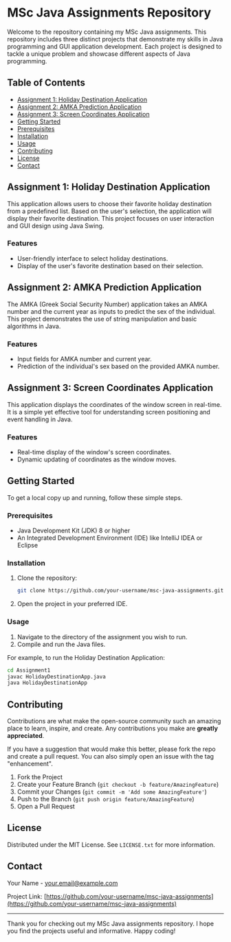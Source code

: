 # MSc Java Assignments Repository

Welcome to the repository containing my MSc Java assignments. This repository includes three distinct projects that demonstrate my skills in Java programming and GUI application development. Each project is designed to tackle a unique problem and showcase different aspects of Java programming.

## Table of Contents

- [Assignment 1: Holiday Destination Application](#assignment-1-holiday-destination-application)
- [Assignment 2: AMKA Prediction Application](#assignment-2-amka-prediction-application)
- [Assignment 3: Screen Coordinates Application](#assignment-3-screen-coordinates-application)
- [Getting Started](#getting-started)
- [Prerequisites](#prerequisites)
- [Installation](#installation)
- [Usage](#usage)
- [Contributing](#contributing)
- [License](#license)
- [Contact](#contact)

## Assignment 1: Holiday Destination Application

This application allows users to choose their favorite holiday destination from a predefined list. Based on the user's selection, the application will display their favorite destination. This project focuses on user interaction and GUI design using Java Swing.

### Features

- User-friendly interface to select holiday destinations.
- Display of the user's favorite destination based on their selection.

## Assignment 2: AMKA Prediction Application

The AMKA (Greek Social Security Number) application takes an AMKA number and the current year as inputs to predict the sex of the individual. This project demonstrates the use of string manipulation and basic algorithms in Java.

### Features

- Input fields for AMKA number and current year.
- Prediction of the individual's sex based on the provided AMKA number.

## Assignment 3: Screen Coordinates Application

This application displays the coordinates of the window screen in real-time. It is a simple yet effective tool for understanding screen positioning and event handling in Java.

### Features

- Real-time display of the window's screen coordinates.
- Dynamic updating of coordinates as the window moves.

## Getting Started

To get a local copy up and running, follow these simple steps.

### Prerequisites

- Java Development Kit (JDK) 8 or higher
- An Integrated Development Environment (IDE) like IntelliJ IDEA or Eclipse

### Installation

1. Clone the repository:
   ```sh
   git clone https://github.com/your-username/msc-java-assignments.git
   ```
2. Open the project in your preferred IDE.

### Usage

1. Navigate to the directory of the assignment you wish to run.
2. Compile and run the Java files.

For example, to run the Holiday Destination Application:
```sh
cd Assignment1
javac HolidayDestinationApp.java
java HolidayDestinationApp
```

## Contributing

Contributions are what make the open-source community such an amazing place to learn, inspire, and create. Any contributions you make are **greatly appreciated**.

If you have a suggestion that would make this better, please fork the repo and create a pull request. You can also simply open an issue with the tag "enhancement".

1. Fork the Project
2. Create your Feature Branch (`git checkout -b feature/AmazingFeature`)
3. Commit your Changes (`git commit -m 'Add some AmazingFeature'`)
4. Push to the Branch (`git push origin feature/AmazingFeature`)
5. Open a Pull Request

## License

Distributed under the MIT License. See `LICENSE.txt` for more information.

## Contact

Your Name - [your.email@example.com](mailto:your.email@example.com)

Project Link: [https://github.com/your-username/msc-java-assignments](https://github.com/your-username/msc-java-assignments)

---

Thank you for checking out my MSc Java assignments repository. I hope you find the projects useful and informative. Happy coding!